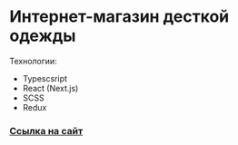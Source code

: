 # Интернет-магазин десткой одежды

Технологии:

- Typescsript
- React (Next.js)
- SCSS
- Redux

### [Ссылка на сайт](https://market-app-nextts.vercel.app/)
